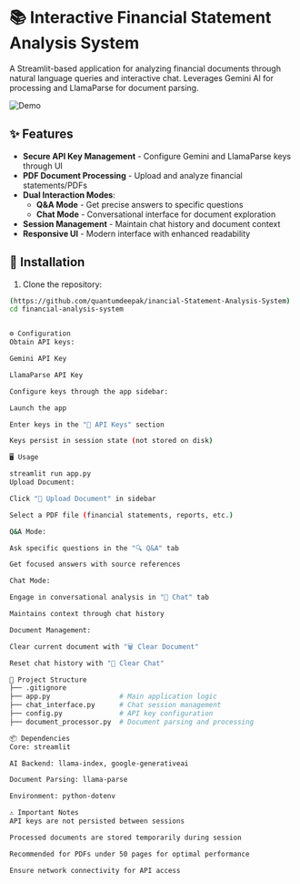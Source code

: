 # 📚 Interactive Financial Statement Analysis System

A Streamlit-based application for analyzing financial documents through natural language queries and interactive chat. Leverages Gemini AI for processing and LlamaParse for document parsing.

![Demo](https://via.placeholder.com/800x400.png?text=Application+Demo+Screenshot)

## ✨ Features

- **Secure API Key Management** - Configure Gemini and LlamaParse keys through UI
- **PDF Document Processing** - Upload and analyze financial statements/PDFs
- **Dual Interaction Modes**:
  - **Q&A Mode** - Get precise answers to specific questions
  - **Chat Mode** - Conversational interface for document exploration
- **Session Management** - Maintain chat history and document context
- **Responsive UI** - Modern interface with enhanced readability

## 🚀 Installation

1. Clone the repository:
```bash
(https://github.com/quantumdeepak/inancial-Statement-Analysis-System)
cd financial-analysis-system


⚙️ Configuration
Obtain API keys:

Gemini API Key

LlamaParse API Key

Configure keys through the app sidebar:

Launch the app

Enter keys in the "🔑 API Keys" section

Keys persist in session state (not stored on disk)

🖥️ Usage

streamlit run app.py
Upload Document:

Click "📄 Upload Document" in sidebar

Select a PDF file (financial statements, reports, etc.)

Q&A Mode:

Ask specific questions in the "🔍 Q&A" tab

Get focused answers with source references

Chat Mode:

Engage in conversational analysis in "💬 Chat" tab

Maintains context through chat history

Document Management:

Clear current document with "🗑️ Clear Document"

Reset chat history with "🧹 Clear Chat"

📂 Project Structure
├── .gitignore
├── app.py                 # Main application logic
├── chat_interface.py      # Chat session management
├── config.py              # API key configuration
├── document_processor.py  # Document parsing and processing

📦 Dependencies
Core: streamlit

AI Backend: llama-index, google-generativeai

Document Parsing: llama-parse

Environment: python-dotenv

⚠️ Important Notes
API keys are not persisted between sessions

Processed documents are stored temporarily during session

Recommended for PDFs under 50 pages for optimal performance

Ensure network connectivity for API access
